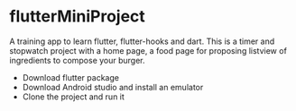 # flutterMiniProject
A training app to learn flutter, flutter-hooks and dart.
This is a timer and stopwatch project with a home page, a food page for proposing listview of ingredients to compose your burger.
- Download flutter package
- Download Android studio and install an emulator
- Clone the project and run it

